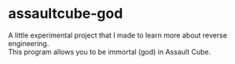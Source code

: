 # assaultcube-god
A little experimental project that I made to learn more about reverse engineering. \
This program allows you to be immortal (god) in Assault Cube.
